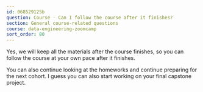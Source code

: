 ```yaml
---
id: 068529125b
question: Course - Can I follow the course after it finishes?
section: General course-related questions
course: data-engineering-zoomcamp
sort_order: 80
---
```


Yes, we will keep all the materials after the course finishes, so you can follow the course at your own pace after it finishes.

You can also continue looking at the homeworks and continue preparing for the next cohort. I guess you can also start working on your final capstone project.

